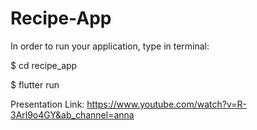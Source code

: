 # Recipe-App

In order to run your application, type in terminal:

  $ cd recipe_app
  
  $ flutter run

Presentation Link: https://www.youtube.com/watch?v=R-3Arl9o4GY&ab_channel=anna
